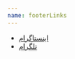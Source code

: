 ```yaml
---
name: footerLinks
---
```


- [اینستاگرام](https://github.com/greglobinski/gatsby-starter-kit)
- [تلگرام](https://github.com/greglobinski/gatsby-starter-kit)
